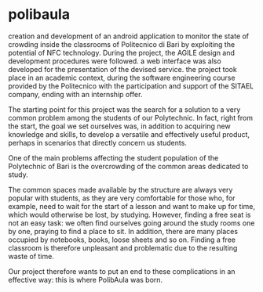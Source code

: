 # polibaula


creation and development of an android application to monitor the state of crowding inside the classrooms of Politecnico di Bari by exploiting the potential of NFC technology. 
During the project, the AGILE design and development procedures were followed. a web interface was also developed for the presentation of the devised service. 
the project took place in an academic context, during the software engineering course provided by the Politecnico with the participation and support of the SITAEL company, ending with an internship offer.


The starting point for this project was the search for a solution to a very common problem among the students of our Polytechnic. In fact, right from the start, the goal we set ourselves was, in addition to acquiring new knowledge and skills, to develop a versatile and effectively useful product, perhaps in scenarios that directly concern us students.

One of the main problems affecting the student population of the Polytechnic of Bari is the overcrowding of the common areas dedicated to study.

The common spaces made available by the structure are always very popular with students, as they are very comfortable for those who, for example, need to wait for the start of a lesson and want to make up for time, which would otherwise be lost, by studying.
However, finding a free seat is not an easy task: we often find ourselves going around the study rooms one by one, praying to find a place to sit.
In addition, there are many places occupied by notebooks, books, loose sheets and so on. Finding a free classroom is therefore unpleasant and problematic due to the resulting waste of time.

Our project therefore wants to put an end to these complications in an effective way: this is where PolibAula was born.
